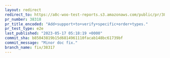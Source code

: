 ```yaml
---
layout: redirect
redirect_to: https://a8c-woo-test-reports.s3.amazonaws.com/public/pr/38318/e2e/index.html
pr_number: 38318
pr_title_encoded: "Add+support+to+verify+specific+order+types."
pr_test_type: e2e
last_published: "2023-05-17 05:18:19 +0000"
commit_sha: b85043819b15d6814961110facab148bc61739bf
commit_message: "Minor doc fix."
branch_name: fix/38317
---
```

